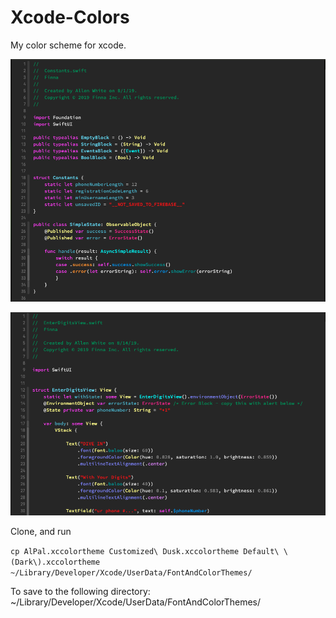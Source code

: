 # Xcode-Colors
My color scheme for xcode.

![Image of code example](resources/codeExample.png)

![Image of view code example](resources/viewExample.png)

Clone, and run 

`cp AlPal.xccolortheme Customized\ Dusk.xccolortheme Default\ \(Dark\).xccolortheme ~/Library/Developer/Xcode/UserData/FontAndColorThemes/`

To save to the following directory:
~/Library/Developer/Xcode/UserData/FontAndColorThemes/

